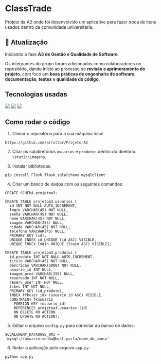 # ClassTrade

Projeto da A3 onde foi desenvolvido um aplicativo para fazer troca de itens usados dentro da comunidade universitária.

## 📌 Atualização

Iniciando a fase **A3 de Gestão e Qualidade de Software**.

Os integrantes do grupo foram adicionados como colaboradores no repositório, dando início ao processo de **revisão e aprimoramento do projeto**, com foco em **boas práticas de engenharia de software**, **documentação**, **testes** e **qualidade do código**.

## Tecnologias usadas

<p>
<img src="https://img.shields.io/badge/Python-3776AB.svg?style=for-the-badge&logo=Python&logoColor=white"/>
<img src="https://img.shields.io/badge/Flask-000000.svg?style=for-the-badge&logo=Flask&logoColor=white"/>
<img src="https://img.shields.io/badge/MySQL-4479A1.svg?style=for-the-badge&logo=MySQL&logoColor=white"/>
</p>

## Como rodar o código

1. Clonar o repositório para a sua máquina local

```
https://github.com/arruttor/Projeto-A3
```

2. Criar os subdiretórios `usuarios` e `produtos` dentro do diretório: `\static\imagens`.

3. Instalar bibliotecas.

```
pip install Flask flask_sqlalchemy mysqlclient
```

4. Criar um banco de dados com os seguintes comandos:

```
CREATE SCHEMA projetoa3;

CREATE TABLE projetoa3.usuarios (
  id INT NOT NULL AUTO_INCREMENT,
  login VARCHAR(45) NOT NULL,
  senha VARCHAR(45) NOT NULL,
  nome VARCHAR(45) NOT NULL,
  imagem VARCHAR(255) NULL,
  cidade VARCHAR(45) NOT NULL,
  telefone VARCHAR(45) NULL,
  PRIMARY KEY (id),
  UNIQUE INDEX id_UNIQUE (id ASC) VISIBLE,
  UNIQUE INDEX login_UNIQUE (login ASC) VISIBLE);

CREATE TABLE projetoa3.produtos (
  id_produto INT NOT NULL AUTO_INCREMENT,
  titulo VARCHAR(45) NOT NULL,
  descricao VARCHAR(5000) NOT NULL,
  usuario_id INT NULL,
  imagem_prod VARCHAR(255) NULL,
  reservado INT NOT NULL,
  reserv_user INT NOT NULL,
  likes INT NOT NULL,
  PRIMARY KEY (id_produto),
  INDEX ffkuser_idx (usuario_id ASC) VISIBLE,
  CONSTRAINT fkusuario
    FOREIGN KEY (usuario_id)
    REFERENCES projetoa3.usuarios (id)
    ON DELETE NO ACTION
    ON UPDATE NO ACTION);
```

5. Editar o arquivo `config.py` para conectar ao banco de dados:

```
SQLALCHEMY_DATABASE_URI = 'mysql://usuario:senha@host:porta/nome_do_banco'
```

6. Rodar a aplicação pelo arquivo `app.py`:

```
python app.py
```
